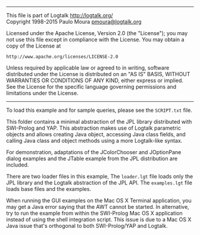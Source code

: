 ________________________________________________________________________

This file is part of Logtalk <http://logtalk.org/>  
Copyright 1998-2015 Paulo Moura <pmoura@logtalk.org>

Licensed under the Apache License, Version 2.0 (the "License");
you may not use this file except in compliance with the License.
You may obtain a copy of the License at

    http://www.apache.org/licenses/LICENSE-2.0

Unless required by applicable law or agreed to in writing, software
distributed under the License is distributed on an "AS IS" BASIS,
WITHOUT WARRANTIES OR CONDITIONS OF ANY KIND, either express or implied.
See the License for the specific language governing permissions and
limitations under the License.
________________________________________________________________________


To load this example and for sample queries, please see the `SCRIPT.txt`
file.

This folder contains a minimal abstraction of the JPL library distributed
with SWI-Prolog and YAP. This abstraction makes use of Logtalk parametric
objects and allows creating Java object, accessing Java class fields, and
calling Java class and object methods using a more Logtalk-like syntax.

For demonstration, adaptations of the JColorChooser and JOptionPane dialog
examples and the JTable example from the JPL distribution are included.

There are two loader files in this example, The `loader.lgt` file loads
only the JPL library and the Logtalk abstraction of the JPL API. The
`examples.lgt` file loads base files and the examples.

When running the GUI examples on the Mac OS X Terminal application, you may
get a Java error saying that the AWT cannot be started. In alternative, try
to run the example from within the SWI-Prolog Mac OS X application instead
of using the shell integration script. This issue is due to a Mac OS X Java
issue that's orthogonal to both SWI-Prolog/YAP and Logtalk.
